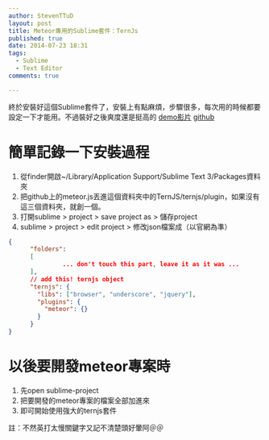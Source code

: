```yaml
---
author: StevenTTuD
layout: post
title: Meteor專用的Sublime套件：TernJs
published: true
date: 2014-07-23 18:31
tags:
  - Sublime
  - Text Editor
comments: true

---
```

終於安裝好這個Sublime套件了，安裝上有點麻煩，步驟很多，每次用的時候都要設定一下才能用。不過裝好之後爽度還是挺高的
[demo影片](https://www.youtube.com/watch?v=5cAHxpNEHTc)
[github](https://github.com/Slava/tern-meteor)
# 簡單記錄一下安裝過程
1. 從finder開啟~/Library/Application Support/Sublime Text 3/Packages資料夾
2. 把github上的meteor.js丟進這個資料夾中的TernJS/ternjs/plugin，如果沒有這三個資料夾，就創一個。
3. 打開sublime > project > save project as > 儲存project
4. sublime > project > edit project > 修改json檔案成（以官網為準）
```json
{
      "folders":
      [
               ... don't touch this part, leave it as it was ...
      ],
      // add this! ternjs object
      "ternjs": {
        "libs": ["browser", "underscore", "jquery"],
        "plugins": {
          "meteor": {}
        }
      }
}
```

# 以後要開發meteor專案時
1. 先open sublime-project
2. 把要開發的meteor專案的檔案全部加進來
3. 即可開始使用強大的ternjs套件

註：不然英打太慢關鍵字又記不清楚頭好暈阿＠＠